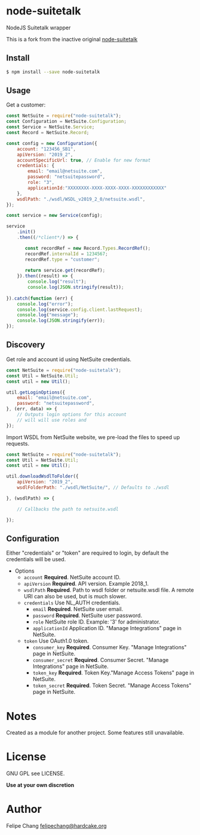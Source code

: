 # node-suitetalk
NodeJS Suitetalk wrapper

This is a fork from the inactive original [node-suitetalk](https://github.com/felipechang/node-suitetalk)

## Install

```bash
$ npm install --save node-suitetalk
```

## Usage

Get a customer:

```javascript
const NetSuite = require("node-suitetalk");
const Configuration = NetSuite.Configuration;
const Service = NetSuite.Service;
const Record = NetSuite.Record;

const config = new Configuration({
    account: "123456_SB1",
    apiVersion: "2019_2",
    accountSpecificUrl: true, // Enable for new format
    credentials: {
        email: "email@netsuite.com",
        password: "netsuitepassword",
        role: "3",
        applicationId:"XXXXXXXX-XXXX-XXXX-XXXX-XXXXXXXXXXXX"
    },
    wsdlPath: "./wsdl/WSDL_v2019_2_0/netsuite.wsdl",
});

const service = new Service(config);

service
    .init()
    .then((/*client*/) => { 

       const recordRef = new Record.Types.RecordRef();
       recordRef.internalId = 1234567;
       recordRef.type = "customer";
       
       return service.get(recordRef);
    }).then((result) => {
        console.log("result");
        console.log(JSON.stringify(result));
    
}).catch(function (err) {
    console.log("error");
    console.log(service.config.client.lastRequest);
    console.log("message");
    console.log(JSON.stringify(err));
});

```

## Discovery

Get role and account id using NetSuite credentials.

```javascript
const NetSuite = require("node-suitetalk");
const Util = NetSuite.Util;
const util = new Util();

util.getLoginOptions({
    email: "email@netsuite.com",
    password: "netsuitepassword",
}, (err, data) => {
    // Outputs login options for this account
    // will will use roles and
});
```

Import WSDL from NetSuite website, we pre-load the files to speed up requests.

```javascript
const NetSuite = require("node-suitetalk");
const Util = NetSuite.Util;
const util = new Util();

util.downloadWsdlToFolder({
    apiVersion: "2019_2",
    wsdlFolderPath: "./wsdl/NetSuite/", // Defaults to ./wsdl

}, (wsdlPath) => {

    // Callbacks the path to netsuite.wsdl

});
```

## Configuration

Either "credentials" or "token" are required to login, by default the credentials will be used.

* Options
  * `account` **Required**. NetSuite account ID.
  * `apiVersion` **Required**. API version. Example 2018_1.
  * `wsdlPath` **Required**. Path to wsdl folder or netsuite.wsdl file. A remote URI can also be used, but is much slower.
  * `credentials` Use NL_AUTH credentials.  
    * `email` **Required**. NetSuite user email.
    * `password` **Required**. NetSuite user password.
    * `role` NetSuite role ID. Example: '3' for administrator.
    * `applicationId` Application ID. "Manage Integrations" page in NetSuite.
  * `token` Use OAuth1.0 token.
    * `consumer_key` **Required**. Consumer Key. "Manage Integrations" page in NetSuite.
    * `consumer_secret` **Required**. Consumer Secret. "Manage Integrations" page in NetSuite.
    * `token_key` **Required**. Token Key."Manage Access Tokens" page in NetSuite.
    * `token_secret` **Required**. Token Secret. "Manage Access Tokens" page in NetSuite.

# Notes

Created as a module for another project. Some features still unavailable.

# License
GNU GPL see LICENSE.

**Use at your own discretion**

# Author
Felipe Chang <felipechang@hardcake.org>

